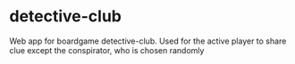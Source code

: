 # detective-club

Web app for boardgame detective-club.
Used for the active player to share clue except the conspirator, who is chosen randomly
